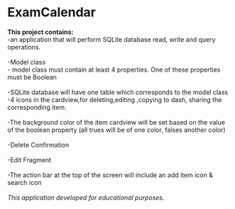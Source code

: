 # ExamCalendar
<b> This project contains: </b> <br/>
-an application that will perform SQLite database read, write 
and query operations. <br/>
<br/>
  -Model class <br/>
    - model class must contain at least 4
      properties. One of these properties must be Boolean <br/>
      <br/>
   -SQLite database will have one table which corresponds to the model class
   <br/>
   -4 icons in 
    the cardview,for deleting,editing ,copying to dash, sharing the corresponding item. <br/>
    <br/>
   -The background color of
    the item cardview will be set based on the value of the
    boolean property (all trues will be of one color, falses
    another color) <br/>
    <br/>
    -Delete Confirmation <br/>
    <br/>
    -Edit Fragment <br/>
    <br/>
    -The action bar at the top of the screen will include an add item icon & search icon <br/>
    <br/>
    <i> This application developed for educational purposes.</i> <br/>
    
